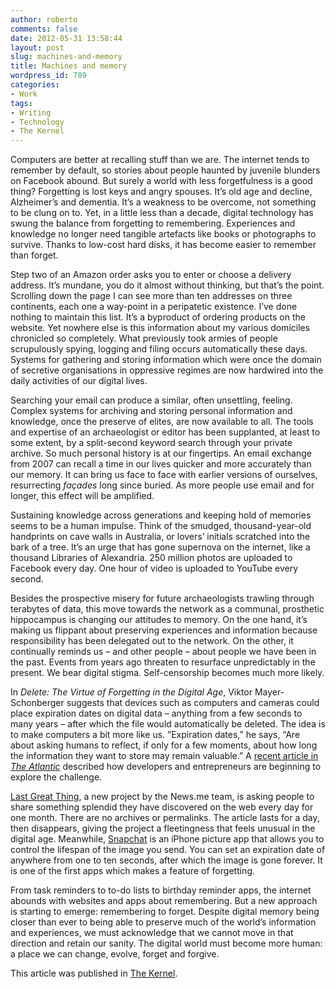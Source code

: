 ```yaml
---
author: roberto
comments: false
date: 2012-05-31 13:58:44
layout: post
slug: machines-and-memory
title: Machines and memory
wordpress_id: 789
categories:
- Work
tags:
- Writing
- Technology
- The Kernel
---
```


<p>Computers are better at recalling stuff than we are. The internet tends to remember by default, so stories about people haunted by juvenile blunders on Facebook abound. But surely a world with less forgetfulness is a good thing? Forgetting is lost keys and angry spouses. It&#8217;s old age and decline, Alzheimer&#8217;s and dementia. It&#8217;s a weakness to be overcome, not something to be clung on to. Yet, in a little less than a decade, digital technology has swung the balance from forgetting to remembering. Experiences and knowledge no longer need tangible artefacts like books or photographs to survive. Thanks to low-cost hard disks, it has become easier to remember than forget.</p>
<p>Step two of an Amazon order asks you to enter or choose a delivery address. It&#8217;s mundane, you do it almost without thinking, but that&#8217;s the point. Scrolling down the page I can see more than ten addresses on three continents, each one a way-point in a peripatetic existence. I&#8217;ve done nothing to maintain this list. It&#8217;s a byproduct of ordering products on the website. Yet nowhere else is this information about my various domiciles chronicled so completely. What previously took armies of people scrupulously spying, logging and filing occurs automatically these days. Systems for gathering and storing information which were once the domain of secretive organisations in oppressive regimes are now hardwired into the daily activities of our digital lives.</p>
<p>Searching your email can produce a similar, often unsettling, feeling. Complex systems for archiving and storing personal information and knowledge, once the preserve of elites, are now available to all. The tools and expertise of an archaeologist or editor has been supplanted, at least to some extent, by a split-second keyword search through your private archive. So much personal history is at our fingertips. An email exchange from 2007 can recall a time in our lives quicker and more accurately than our memory. It can bring us face to face with earlier versions of ourselves, resurrecting <em>façades </em>long since buried. As more people use email and for longer, this effect will be amplified.</p>
<p>Sustaining knowledge across generations and keeping hold of memories seems to be a human impulse. Think of the smudged, thousand-year-old handprints on cave walls in Australia, or lovers&#8217; initials scratched into the bark of a tree. It&#8217;s an urge that has gone supernova on the internet, like a thousand Libraries of Alexandria. 250 million photos are uploaded to Facebook every day. One hour of video is uploaded to YouTube every second.</p>
<p>Besides the prospective misery for future archaeologists trawling through terabytes of data, this move towards the network as a communal, prosthetic hippocampus is changing our attitudes to memory. On the one hand, it&#8217;s making us flippant about preserving experiences and information because responsibility has been delegated out to the network. On the other, it continually reminds us &#8211; and other people &#8211; about people we have been in the past. Events from years ago threaten to resurface unpredictably in the present. We bear digital stigma. Self-censorship becomes much more likely.</p>
<p>In <em>Delete: The Virtue of Forgetting in the Digital Age</em>, Viktor Mayer-Schonberger suggests that devices such as computers and cameras could place expiration dates on digital data &#8211; anything from a few seconds to many years &#8211; after which the file would automatically be deleted. The idea is to make computers a bit more like us. &#8221;Expiration dates,&#8221; he says, &#8220;Are about asking humans to reflect, if only for a few moments, about how long the information they want to store may remain valuable.&#8221; A <a href="/web/20130515190440/http://www.theatlantic.com/technology/archive/2012/05/forget-about-it-making-the-internet-more-like-our-brains/256832">recent article in <em>The Atlantic</em></a> described how developers and entrepreneurs are beginning to explore the challenge.</p>
<p><a href="/web/20130515190440/http://lastgreatthing.com/">Last Great Thing</a>, a new project by the News.me team, is asking people to share something splendid they have discovered on the web every day for one month. There are no archives or permalinks. The article lasts for a day, then disappears, giving the project a fleetingness that feels unusual in the digital age. Meanwhile, <a href="/web/20130515190440/http://www.snapchat.com/">Snapchat</a> is an iPhone picture app that allows you to control the lifespan of the image you send. You can set an expiration date of anywhere from one to ten seconds, after which the image is gone forever. It is one of the first apps which makes a feature of forgetting.</p>
<p>From task reminders to to-do lists to birthday reminder apps, the internet abounds with websites and apps about remembering. But a new approach is starting to emerge: remembering to forget. Despite digital memory being closer than ever to being able to preserve much of the world&#8217;s information and experiences, we must acknowledge that we cannot move in that direction and retain our sanity. The digital world must become more human: a place we can change, evolve, forget and forgive.</p>

This article was published in [The Kernel](http://www.kernelmag.com/features/essay/2466/they-must-learn-to-forget/).
